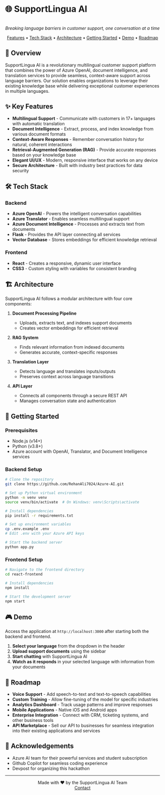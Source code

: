 # 🌐 SupportLingua AI

<p align="center">
  <br>
  <em>Breaking language barriers in customer support, one conversation at a time</em>
</p>

<p align="center">
  <a href="#-key-features">Features</a> •
  <a href="#-tech-stack">Tech Stack</a> •
  <a href="#-architecture">Architecture</a> •
  <a href="#-getting-started">Getting Started</a> •
  <a href="#-demo">Demo</a> •
  <a href="#-roadmap">Roadmap</a>
</p>

## 🌟 Overview

SupportLingua AI is a revolutionary multilingual customer support platform that combines the power of Azure OpenAI, document intelligence, and translation services to provide seamless, context-aware support across language barriers. Our solution enables organizations to leverage their existing knowledge base while delivering exceptional customer experiences in multiple languages.

## ✨ Key Features

- **Multilingual Support** - Communicate with customers in 17+ languages with automatic translation
- **Document Intelligence** - Extract, process, and index knowledge from various document formats
- **Context-Aware Responses** - Remember conversation history for natural, coherent interactions
- **Retrieval-Augmented Generation (RAG)** - Provide accurate responses based on your knowledge base
- **Elegant UI/UX** - Modern, responsive interface that works on any device
- **Secure Architecture** - Built with industry best practices for data security

## 🛠️ Tech Stack

### Backend
- **Azure OpenAI** - Powers the intelligent conversation capabilities
- **Azure Translator** - Enables seamless multilingual support
- **Azure Document Intelligence** - Processes and extracts text from documents
- **Flask** - Provides the API layer connecting all services
- **Vector Database** - Stores embeddings for efficient knowledge retrieval

### Frontend
- **React** - Creates a responsive, dynamic user interface
- **CSS3** - Custom styling with variables for consistent branding

## 🏗️ Architecture

SupportLingua AI follows a modular architecture with four core components:

1. **Document Processing Pipeline**
   - Uploads, extracts text, and indexes support documents
   - Creates vector embeddings for efficient retrieval

2. **RAG System**
   - Finds relevant information from indexed documents
   - Generates accurate, context-specific responses 

3. **Translation Layer**
   - Detects language and translates inputs/outputs
   - Preserves context across language transitions

4. **API Layer**
   - Connects all components through a secure REST API
   - Manages conversation state and authentication

## 🚀 Getting Started

### Prerequisites
- Node.js (v14+)
- Python (v3.8+)
- Azure account with OpenAI, Translator, and Document Intelligence services

### Backend Setup
```bash
# Clone the repository
git clone https://github.com/RehanAli7024/Azure-AI.git

# Set up Python virtual environment
python -m venv venv
source venv/bin/activate  # On Windows: venv\Scripts\activate

# Install dependencies
pip install -r requirements.txt

# Set up environment variables
cp .env.example .env
# Edit .env with your Azure API keys

# Start the backend server
python app.py
```

### Frontend Setup
```bash
# Navigate to the frontend directory
cd react-frontend

# Install dependencies
npm install

# Start the development server
npm start
```

## 🎮 Demo

Access the application at `http://localhost:3000` after starting both the backend and frontend.

1. **Select your language** from the dropdown in the header
2. **Upload support documents** using the sidebar
3. **Start chatting** with SupportLingua AI
4. **Watch as it responds** in your selected language with information from your documents

## 🔮 Roadmap

- **Voice Support** - Add speech-to-text and text-to-speech capabilities
- **Custom Training** - Allow fine-tuning of the model for specific industries
- **Analytics Dashboard** - Track usage patterns and improve responses
- **Mobile Applications** - Native iOS and Android apps
- **Enterprise Integration** - Connect with CRM, ticketing systems, and other business tools
- **API Marketplace** - Sell our API to businesses for seamless integration into their existing applications and services

## 💖 Acknowledgements

- Azure AI team for their powerful services and student subscription
- Github Copilot for seamless coding experience
- Devpost for organizing this hackathon

---

<p align="center">
  Made with ❤️ by the SupportLingua AI Team
  <br>
  <a href="rehanali25072003@gmail.com">Contact</a>
</p>
